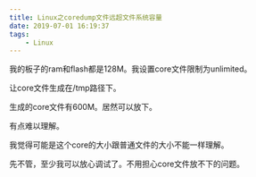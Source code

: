 ```yaml
---
title: Linux之coredump文件远超文件系统容量
date: 2019-07-01 16:19:37
tags:
	- Linux
---
```




我的板子的ram和flash都是128M。我设置core文件限制为unlimited。

让core文件生成在/tmp路径下。

生成的core文件有600M。居然可以放下。

有点难以理解。

我觉得可能是这个core的大小跟普通文件的大小不能一样理解。

先不管，至少我可以放心调试了。不用担心core文件放不下的问题。





